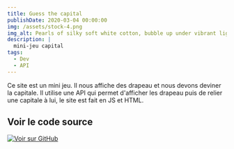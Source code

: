 ```yaml
---
title: Guess the capital
publishDate: 2020-03-04 00:00:00
img: /assets/stock-4.png
img_alt: Pearls of silky soft white cotton, bubble up under vibrant lighting
description: |
  mini-jeu capital
tags:
  - Dev
  - API
---
```


Ce site est un mini jeu. Il nous affiche des drapeau et nous devons deviner la capitale. Il utilise une API qui permet d'afficher les drapeau puis de relier une capitale à lui, le site est fait en JS et HTML.

## Voir le code source

<a href="https://github.com/sayaa872/guess_capital_game" target="_blank">
  <img src="https://img.shields.io/badge/GitHub-View_on_GitHub-blue?logo=GitHub" alt="Voir sur GitHub">
</a>